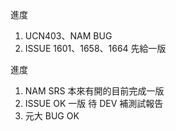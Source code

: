 進度

1. UCN403、NAM BUG
2. ISSUE 1601、1658、1664 先給一版 

進度

1. NAM SRS 本來有開的目前完成一版
2. ISSUE  OK 一版 待 DEV 補測試報告
3. 元大 BUG OK
